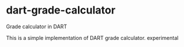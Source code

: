 # dart-grade-calculator
Grade calculator in DART

This is a simple implementation of DART grade calculator. experimental
